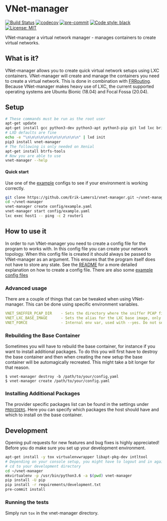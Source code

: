 # VNet-manager
[![Build Status](https://travis-ci.org/Erik-Lamers1/vnet-manager.svg?branch=master)](https://travis-ci.org/Erik-Lamers1/vnet-manager)
[![codecov](https://codecov.io/gh/Erik-Lamers1/vnet-manager/branch/master/graph/badge.svg)](https://codecov.io/gh/Erik-Lamers1/vnet-manager)
[![pre-commit](https://img.shields.io/badge/pre--commit-enabled-brightgreen?logo=pre-commit&logoColor=white)](https://github.com/pre-commit/pre-commit)
[![Code style: black](https://img.shields.io/badge/code%20style-black-000000.svg)](https://github.com/psf/black)
[![License: MIT](https://img.shields.io/badge/License-MIT-yellow.svg)](https://opensource.org/licenses/MIT)

VNet-manager a virtual network manager - manages containers to create virtual networks.

## What is it?
VNet-manager allows you to create quick virtual network setups using LXC containers.
VNet-manager will create and manage the containers you need to create a virtual network.
This is done in combination with [FRRouting](https://frrouting.org/).  
Because VNet-manager makes heavy use of LXC, the current supported operating systems are Ubuntu Bionic (18.04) and Focal Fossa (20.04).
## Setup
```bash
# These commands must be run as the root user
apt-get update
apt-get install gcc python3-dev python3-apt python3-pip git lxd lxc bridge-utils tcpdump net-tools curl
# LXD defaults are fine
echo -e "\n\n\n\n\n\n\n\n\n\n\n\n" | lxd init
pip3 install vnet-manager
# The following is only needed on Xenial
apt-get install btrfs-tools
# Now you are able to use
vnet-manager --help
```

#### Quick start
Use one of the [example](config) configs to see if your environment is working correctly.
```bash
git clone https://github.com/Erik-Lamers1/vnet-manager.git ~/vnet-manager
cd ~/vnet-manager
vnet-manager create config/example.yaml
vnet-manager start config/example.yaml
lxc exec host1 -- ping -c 2 router1
```
## How to use it
In order to run VNet-manager you need to create a config file for the program to works with. In this config file you can create your network topology.
When this config file is created it should always be passed to VNet-manager as an argument. This ensures that the program itself does not have to store any state.
See the [README](config/README.md) for a more detailed explanation on how to create a config file. There are also some [example config files](config)

### Advanced usage
There are a couple of things that can be tweaked when using VNet-manager. This can be done using specific environment variables.
```yaml
VNET_SNIFFER_PCAP_DIR    - Sets the directory where the sniffer PCAP files will be created
VNET_LXC_BASE_IMAGE      - Sets the alias for the LXC base image, only set when using a custom base image
VNET_FORCE               - Internal env var, used with --yes. Do not set manually
```
### Rebuilding the Base Container
Sometimes you will have to rebuild the base container, for instance if you want to install additional packages. To do this you will first have to destroy the base container and then when creating the new setup the base container will be automagically recreated. This might take a bit longer for that reason.
```
$ vnet-manager destroy -b /path/to/your/config.yaml
$ vnet-manager create /path/to/your/config.yaml
```
### Installing Additional Packages
The provider specific packages list can be found in the settings under [`PROVIDERS`](vnet_manager/settings/base.py). 
Here you can specify which packages the host should have and which to install on the base container.

## Development
Opening pull requests for new features and bug fixes is highly appreciated!  
Before you do make sure you set up your development environment.
```bash
apt-get install -y tox virtualenvwrapper libapt-pkg-dev intltool
# Depending on your console setup, you might have to logout and in again to make sure virtualenvwrapper is loaded
# cd to your development directory
cd ~/vnet-manager
mkvirtualenv -p /usr/bin/python3.6 -a $(pwd) vnet-manager
pip install -U pip
pip install -r requirements/development.txt
pre-commit install
```
### Running the tests
Simply run `tox` in the vnet-manager directory.
